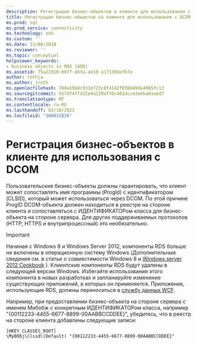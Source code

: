 ```yaml
---
description: Регистрация бизнес-объектов в клиенте для использования с DCOM
title: Регистрация бизнес-объектов на клиенте для использования с DCOM | Документация Майкрософт
ms.prod: sql
ms.prod_service: connectivity
ms.technology: ado
ms.custom: ''
ms.date: 11/09/2018
ms.reviewer: ''
ms.topic: conceptual
helpviewer_keywords:
- business objects in RDS [ADO]
ms.assetid: 75a21910-607f-463a-ae18-a17130dafb7e
author: rothja
ms.author: jroth
ms.openlocfilehash: 708a59b8c931b723c8f4142f036849da4965fc13
ms.sourcegitcommit: 917df4ffd22e4a229af7dc481dcce3ebba0aa4d7
ms.translationtype: MT
ms.contentlocale: ru-RU
ms.lasthandoff: 02/10/2021
ms.locfileid: "100031826"
---
```

# <a name="registering-business-objects-on-the-client-for-use-with-dcom"></a>Регистрация бизнес-объектов в клиенте для использования с DCOM
Пользовательские бизнес-объекты должны гарантировать, что клиент может сопоставлять имя программы (ProgId) с идентификатором (CLSID), который может использоваться через DCOM. По этой причине ProgID DCOM-объекта должен находиться в реестре на стороне клиента и сопоставляться с ИДЕНТИФИКАТОРом класса для бизнес-объекта на стороне сервера. Для других поддерживаемых протоколов (HTTP, HTTPS и внутрипроцессный) это необязательно.  
  
> [!IMPORTANT]
>  Начиная с Windows 8 и Windows Server 2012, компоненты RDS больше не включены в операционную систему Windows (Дополнительные сведения см. в статье о совместимости Windows 8 и [Windows server 2012 Cookbook](https://www.microsoft.com/download/details.aspx?id=27416) ). Клиентские компоненты RDS будут удалены в следующей версии Windows. Избегайте использования этого компонента в новых разработках и запланируйте изменение существующих приложений, в которых он применяется. Приложения, использующие RDS, должны переноситься в [службу данных WCF](/dotnet/framework/wcf/).  
  
 Например, при предоставлении бизнес-объекта на стороне сервера с именем Мибобж с конкретным ИДЕНТИФИКАТОРом класса, например "{00112233-4455-6677-8899-00AABBCCDDEE}", убедитесь, что в реестр на стороне клиента добавлены следующие записи:  
  
```console
[HKEY_CLASSES_ROOT]  
\MyBObj\Clsid\(Default) "{00112233-4455-6677-8899-00AABBCCDDEE}"  
```